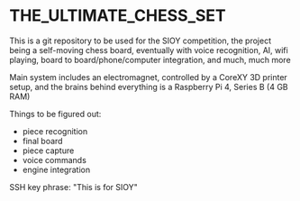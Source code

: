 # THE_ULTIMATE_CHESS_SET


This is a git repository to be used for the SIOY competition, the project being a self-moving chess board, eventually with voice recognition, AI, wifi playing, board to board/phone/computer integration, and much, much more

Main system includes an electromagnet, controlled by a CoreXY 3D printer setup, and the brains behind everything is a Raspberry Pi 4, Series B (4 GB RAM)

Things to be figured out: 
* piece recognition
* final board 
* piece capture
* voice commands
* engine integration



SSH key phrase: "This is for SIOY"
